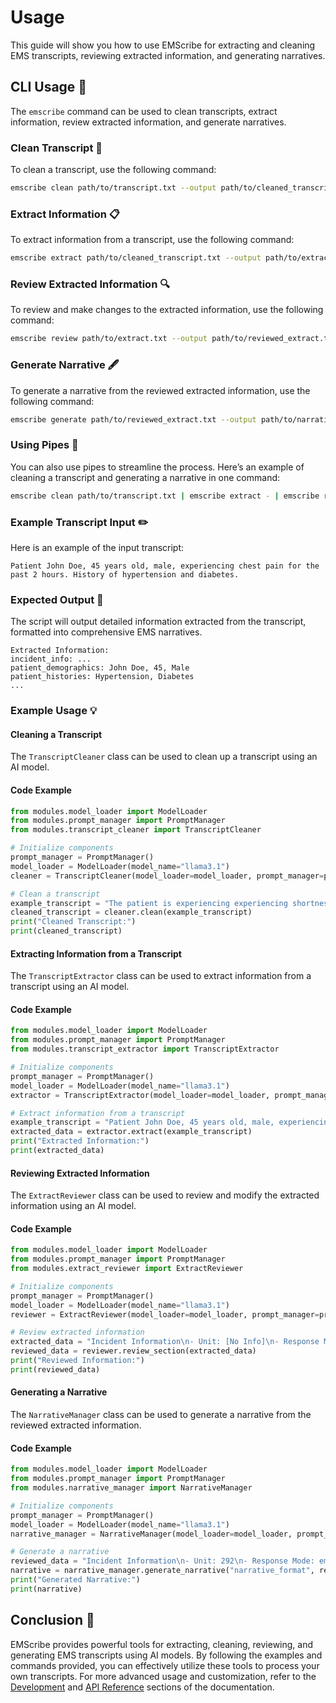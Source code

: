 # Usage

This guide will show you how to use EMScribe for extracting and cleaning EMS transcripts, reviewing extracted information, and generating narratives.

## CLI Usage 🚀

The `emscribe` command can be used to clean transcripts, extract information, review extracted information, and generate narratives.

### Clean Transcript 🧼

To clean a transcript, use the following command:

```bash
emscribe clean path/to/transcript.txt --output path/to/cleaned_transcript.txt
```

### Extract Information 📋

To extract information from a transcript, use the following command:

```bash
emscribe extract path/to/cleaned_transcript.txt --output path/to/extract.txt
```

### Review Extracted Information 🔍

To review and make changes to the extracted information, use the following command:

```bash
emscribe review path/to/extract.txt --output path/to/reviewed_extract.txt
```

### Generate Narrative 🖋️

To generate a narrative from the reviewed extracted information, use the following command:

```bash
emscribe generate path/to/reviewed_extract.txt --output path/to/narrative.txt
```

### Using Pipes 🚦

You can also use pipes to streamline the process. Here’s an example of cleaning a transcript and generating a narrative in one command:

```bash
emscribe clean path/to/transcript.txt | emscribe extract - | emscribe review - | emscribe generate - --output path/to/narrative.txt
```

### Example Transcript Input ✏️

Here is an example of the input transcript:

```plaintext
Patient John Doe, 45 years old, male, experiencing chest pain for the past 2 hours. History of hypertension and diabetes.
```

### Expected Output 📄

The script will output detailed information extracted from the transcript, formatted into comprehensive EMS narratives.

```plaintext
Extracted Information:
incident_info: ...
patient_demographics: John Doe, 45, Male
patient_histories: Hypertension, Diabetes
...
```

### Example Usage 💡

#### Cleaning a Transcript

The `TranscriptCleaner` class can be used to clean up a transcript using an AI model.

#### Code Example

```python
from modules.model_loader import ModelLoader
from modules.prompt_manager import PromptManager
from modules.transcript_cleaner import TranscriptCleaner

# Initialize components
prompt_manager = PromptManager()
model_loader = ModelLoader(model_name="llama3.1")
cleaner = TranscriptCleaner(model_loader=model_loader, prompt_manager=prompt_manager)

# Clean a transcript
example_transcript = "The patient is experiencing experiencing shortness of breath. The patient is The patient is also complaining of chest pain."
cleaned_transcript = cleaner.clean(example_transcript)
print("Cleaned Transcript:")
print(cleaned_transcript)
```

#### Extracting Information from a Transcript

The `TranscriptExtractor` class can be used to extract information from a transcript using an AI model.

#### Code Example

```python
from modules.model_loader import ModelLoader
from modules.prompt_manager import PromptManager
from modules.transcript_extractor import TranscriptExtractor

# Initialize components
prompt_manager = PromptManager()
model_loader = ModelLoader(model_name="llama3.1")
extractor = TranscriptExtractor(model_loader=model_loader, prompt_manager=prompt_manager)

# Extract information from a transcript
example_transcript = "Patient John Doe, 45 years old, male, experiencing chest pain for the past 2 hours. History of hypertension and diabetes."
extracted_data = extractor.extract(example_transcript)
print("Extracted Information:")
print(extracted_data)
```

#### Reviewing Extracted Information

The `ExtractReviewer` class can be used to review and modify the extracted information using an AI model.

#### Code Example

```python
from modules.model_loader import ModelLoader
from modules.prompt_manager import PromptManager
from modules.extract_reviewer import ExtractReviewer

# Initialize components
prompt_manager = PromptManager()
model_loader = ModelLoader(model_name="llama3.1")
reviewer = ExtractReviewer(model_loader=model_loader, prompt_manager=prompt_manager)

# Review extracted information
extracted_data = "Incident Information\n- Unit: [No Info]\n- Response Mode: emergent\n..."
reviewed_data = reviewer.review_section(extracted_data)
print("Reviewed Information:")
print(reviewed_data)
```

#### Generating a Narrative

The `NarrativeManager` class can be used to generate a narrative from the reviewed extracted information.

#### Code Example

```python
from modules.model_loader import ModelLoader
from modules.prompt_manager import PromptManager
from modules.narrative_manager import NarrativeManager

# Initialize components
prompt_manager = PromptManager()
model_loader = ModelLoader(model_name="llama3.1")
narrative_manager = NarrativeManager(model_loader=model_loader, prompt_manager=prompt_manager)

# Generate a narrative
reviewed_data = "Incident Information\n- Unit: 292\n- Response Mode: emergent\n..."
narrative = narrative_manager.generate_narrative("narrative_format", reviewed_data)
print("Generated Narrative:")
print(narrative)
```

## Conclusion 🎯

EMScribe provides powerful tools for extracting, cleaning, reviewing, and generating EMS transcripts using AI models. By following the examples and commands provided, you can effectively utilize these tools to process your own transcripts. For more advanced usage and customization, refer to the [Development](development.md) and [API Reference](api_reference.md) sections of the documentation.
